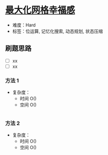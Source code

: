 # [最大化网格幸福感](https://leetcode-cn.com/problems/maximize-grid-happiness/)

- 难度：Hard
- 标签：位运算, 记忆化搜索, 动态规划, 状态压缩

## 刷题思路

- [ ] xx
- [ ] xx

### 方法 1

- 复杂度：
    - 时间 O()
    - 空间 O()

``` js

```

### 方法 2

- 复杂度：
    - 时间 O()
    - 空间 O()

``` js

```
